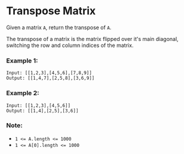 # Transpose Matrix

Given a matrix `A`, return the transpose of `A`.

The transpose of a matrix is the matrix flipped over it's main diagonal, switching the row and column indices of the matrix.

### Example 1:
```
Input: [[1,2,3],[4,5,6],[7,8,9]]
Output: [[1,4,7],[2,5,8],[3,6,9]]
```
### Example 2:
```
Input: [[1,2,3],[4,5,6]]
Output: [[1,4],[2,5],[3,6]]
```

### Note:

*  `1 <= A.length <= 1000`
*  `1 <= A[0].length <= 1000`

